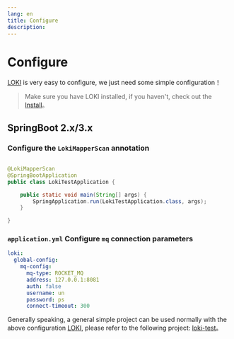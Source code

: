 ```yaml
---
lang: en
title: Configure
description: 
---
```


# Configure

[LOKI](https://github.com/guoshiqiufeng/loki) is very easy to configure, we just need some simple configuration！

> Make sure you have LOKI installed, if you haven't, check out the [Install](install.md)。

## SpringBoot 2.x/3.x

### Configure the `LokiMapperScan` annotation

```java

@LokiMapperScan
@SpringBootApplication
public class LokiTestApplication {

    public static void main(String[] args) {
        SpringApplication.run(LokiTestApplication.class, args);
    }

}
```

### `application.yml` Configure `mq` connection parameters

```yaml
loki:
  global-config:
    mq-config:
      mq-type: ROCKET_MQ
      address: 127.0.0.1:8081
      auth: false
      username: un
      password: ps
      connect-timeout: 300
```

Generally speaking, a general simple project can be used normally with the above
configuration [LOKI](https://github.com/guoshiqiufeng/loki), please refer to the following project:
[loki-test](https://github.com/guoshiqiufeng/loki-test)。

